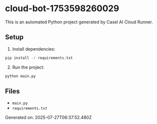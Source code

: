 # cloud-bot-1753598260029

This is an automated Python project generated by Casel AI Cloud Runner.

## Setup

1. Install dependencies:
```bash
pip install -r requirements.txt
```

2. Run the project:
```bash
python main.py
```

## Files

- `main.py`
- `requirements.txt`

Generated on: 2025-07-27T06:37:52.480Z
